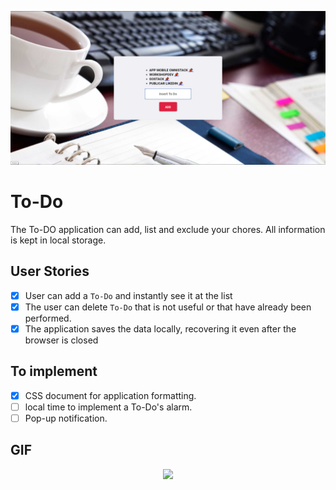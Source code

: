 ![](https://github.com/robertokbr/To-DO/blob/master/Exemple/Captura%20de%20Tela%20(43).png)

# To-Do

The To-DO application can add, list and exclude your chores. All information is kept in local storage.


## User Stories

-   [x] User can add a `To-Do` and instantly see it at the list
-   [x] The user can delete `To-Do` that is not useful or that have already been performed.
-   [x] The application saves the data locally, recovering it even after the browser is closed

## To implement

-   [x] CSS document for application formatting.
-   [ ] local time to implement a To-Do's alarm.
-   [ ] Pop-up notification.

## GIF
<p align="center">
  <img  src="https://media.giphy.com/media/J3LXxYWqKz7qsqJSXX/giphy.gif">
</p>
